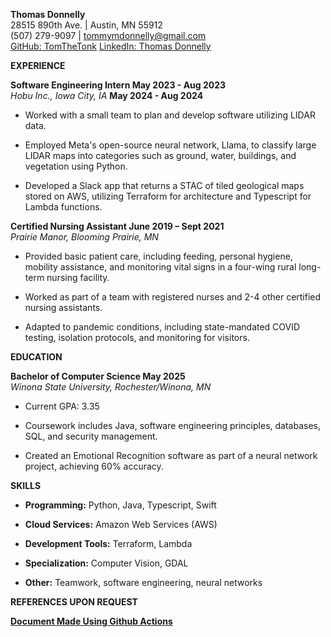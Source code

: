 **Thomas Donnelly**  
28515 890th Ave. \| Austin, MN 55912  
(507) 279-9097 \| tommymdonnelly@gmail.com  
[<u>GitHub: TomTheTonk</u>](https://github.com/TomTheTonk) [<u>LinkedIn:
Thomas Donnelly</u>](http://linkedin.com/in/thomas-donnelly-429405320)

**EXPERIENCE**

**Software Engineering Intern May 2023 - Aug 2023**  
*Hobu Inc., Iowa City, IA* **May 2024 - Aug 2024**

- Worked with a small team to plan and develop software utilizing LIDAR
  data.

- Employed Meta's open-source neural network, Llama, to classify large
  LIDAR maps into categories such as ground, water, buildings, and
  vegetation using Python.

- Developed a Slack app that returns a STAC of tiled geological maps
  stored on AWS, utilizing Terraform for architecture and Typescript for
  Lambda functions.

**Certified Nursing Assistant June 2019 – Sept 2021**  
*Prairie Manor, Blooming Prairie, MN*

- Provided basic patient care, including feeding, personal hygiene,
  mobility assistance, and monitoring vital signs in a four-wing rural
  long-term nursing facility.

- Worked as part of a team with registered nurses and 2-4 other
  certified nursing assistants.

- Adapted to pandemic conditions, including state-mandated COVID
  testing, isolation protocols, and monitoring for visitors.

**EDUCATION**

**Bachelor of Computer Science May 2025**  
*Winona State University, Rochester/Winona, MN*

- Current GPA: 3.35

- Coursework includes Java, software engineering principles, databases,
  SQL, and security management.

- Created an Emotional Recognition software as part of a neural network
  project, achieving 60% accuracy.

**SKILLS**

- **Programming:** Python, Java, Typescript, Swift

- **Cloud Services:** Amazon Web Services (AWS)

- **Development Tools:** Terraform, Lambda

- **Specialization:** Computer Vision, GDAL

- **Other:** Teamwork, software engineering, neural networks

**REFERENCES UPON REQUEST**

[**<u>Document Made Using Github
Actions</u>**](http://github.com/TomTheTonk/Resume)
